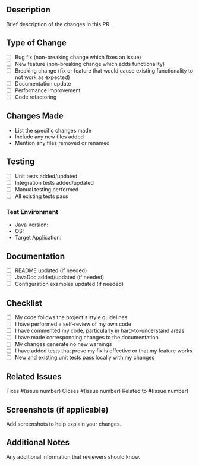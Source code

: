 ## Description

Brief description of the changes in this PR.

## Type of Change

- [ ] Bug fix (non-breaking change which fixes an issue)
- [ ] New feature (non-breaking change which adds functionality)
- [ ] Breaking change (fix or feature that would cause existing functionality to not work as expected)
- [ ] Documentation update
- [ ] Performance improvement
- [ ] Code refactoring

## Changes Made

- List the specific changes made
- Include any new files added
- Mention any files removed or renamed

## Testing

- [ ] Unit tests added/updated
- [ ] Integration tests added/updated
- [ ] Manual testing performed
- [ ] All existing tests pass

### Test Environment

- Java Version: 
- OS: 
- Target Application: 

## Documentation

- [ ] README updated (if needed)
- [ ] JavaDoc added/updated (if needed)
- [ ] Configuration examples updated (if needed)

## Checklist

- [ ] My code follows the project's style guidelines
- [ ] I have performed a self-review of my own code
- [ ] I have commented my code, particularly in hard-to-understand areas
- [ ] I have made corresponding changes to the documentation
- [ ] My changes generate no new warnings
- [ ] I have added tests that prove my fix is effective or that my feature works
- [ ] New and existing unit tests pass locally with my changes

## Related Issues

Fixes #(issue number)
Closes #(issue number)
Related to #(issue number)

## Screenshots (if applicable)

Add screenshots to help explain your changes.

## Additional Notes

Any additional information that reviewers should know.
